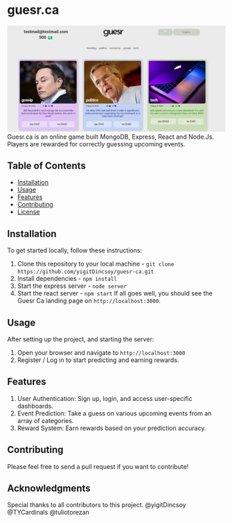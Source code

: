 # guesr.ca
![Guesr Ca Demo](guesr.png)
Guesr.ca is an online game built MongoDB, Express, React and Node.Js.
Players are rewarded for correctly guessing upcoming events.

## Table of Contents

- [Installation](#installation)
- [Usage](#usage)
- [Features](#features)
- [Contributing](#contributing)
- [License](#license)

## Installation

To get started locally, follow these instructions:

1. Clone this repository to your local machine - `git clone https://github.com/yigitDincsoy/guesr-ca.git`
2. Install dependencies - `npm install`
3. Start the express server - `node server`
4. Start the react server - `npm start`
If all goes well, you should see the Guesr Ca landing page on `http://localhost:3000`.

## Usage

After setting up the project, and starting the server:

1. Open your browser and navigate to `http://localhost:3000`
2. Register / Log in to start predicting and earning rewards.

## Features
1. User Authentication: Sign up, login, and access user-specific dashboards.
2. Event Prediction: Take a guess on various upcoming events from an array of categories.
3. Reward System: Earn rewards based on your prediction accuracy.

## Contributing
Please feel free to send a pull request if you want to contribute!

## Acknowledgments
Special thanks to all contributors to this project.
@yigitDincsoy
@TYCardinals
@tuliotorezan
